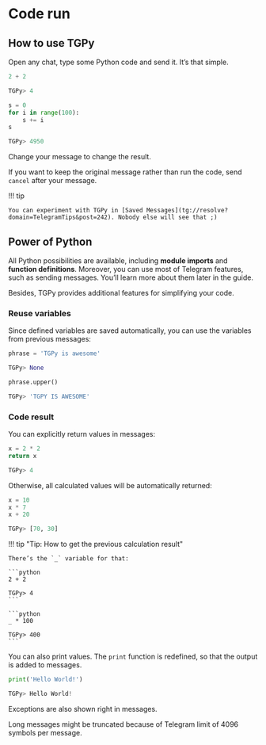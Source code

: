 # Code run

## How to use TGPy

Open any chat, type some Python code and send it. It’s that simple.

```python
2 + 2

TGPy> 4
```


```python
s = 0
for i in range(100):
    s += i
s

TGPy> 4950
```

Change your message to change the result.

If you want to keep the original message rather than run the code, send `cancel` after your message.

!!! tip
    
    You can experiment with TGPy in [Saved Messages](tg://resolve?domain=TelegramTips&post=242). Nobody else will see that ;)

## Power of Python

All Python possibilities are available, including **module imports** and **function definitions**. Moreover, you can use most of Telegram features, such as sending messages. You’ll learn more about them later in the guide.

Besides, TGPy provides additional features for simplifying your code.

### Reuse variables

Since defined variables are saved automatically, you can use the variables from previous messages:

```python
phrase = 'TGPy is awesome'

TGPy> None
```

```python
phrase.upper()

TGPy> 'TGPY IS AWESOME'
```

### Code result

You can explicitly return values in messages:
```python
x = 2 * 2
return x

TGPy> 4
```

Otherwise, all calculated values will be automatically returned:
```python
x = 10
x * 7
x + 20

TGPy> [70, 30]
```

!!! tip "Tip: How to get the previous calculation result"

    There’s the `_` variable for that:

    ```python
    2 + 2
    
    TGPy> 4
    ```
    
    ```python
    _ * 100
    
    TGPy> 400
    ```

You can also print values. The `print` function is redefined, so that the output is added to messages.

```python
print('Hello World!')

TGPy> Hello World!
```

Exceptions are also shown right in messages.

Long messages might be truncated because of Telegram limit of 4096 symbols per message.
